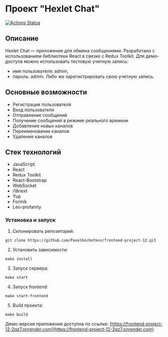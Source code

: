 # Проект "Hexlet Chat"
[![Actions Status](https://github.com/PavelKochetkov/frontend-project-12/actions/workflows/hexlet-check.yml/badge.svg)](https://github.com/PavelKochetkov/frontend-project-12/actions)

## Описание

Hexlet Chat — приложение для обмена сообщениями. Разработано с использованием библиотеки React в связке с Redux Toolkit. 
Для демо-доступа можно использовать тестовую учетную запись: 
- имя пользователя: admin, 
- пароль: admin. 
Либо же зарегистрировать свою учетную запись.

## Основные возможности

- Регистрация пользователя
- Вход пользователя
- Отправление сообщений
- Получение сообщений в режиме реального времени
- Добавление новых каналов
- Переименование каналов
- Удаление каналов

## Стек технологий

- JavaScript
- React
- Redux Toolkit
- React-Bootstrap
- WebSocket
- i18next
- Yup
- Formik
- Leo-profanity

### Установка и запуск

1. Склонировать репозиторий:

```
git clone https://github.com/PavelKochetkov/frontend-project-12.git
```

2. Установить зависимости:

```
make install
```

3. Запуск сервера:

```
make start
```

4. Запуск frontend:

```
make start-frontend
```

5. Build проекта:

```
make build
```
Демо-версия приложения доступна по ссылке: [https://frontend-project-12-2qz7.onrender.com](https://frontend-project-12-2qz7.onrender.com)